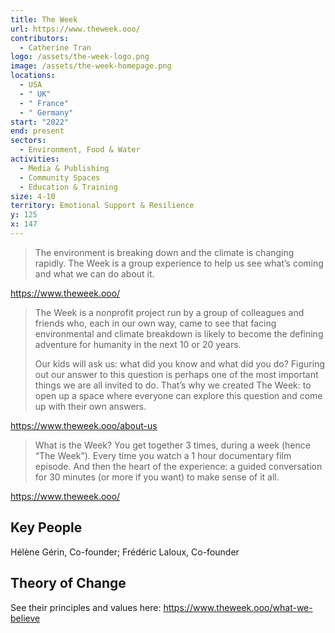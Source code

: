 ```yaml
---
title: The Week
url: https://www.theweek.ooo/
contributors:
  - Catherine Tran
logo: /assets/the-week-logo.png
image: /assets/the-week-homepage.png
locations:
  - USA
  - " UK"
  - " France"
  - " Germany"
start: "2022"
end: present
sectors:
  - Environment, Food & Water
activities:
  - Media & Publishing
  - Community Spaces
  - Education & Training
size: 4-10
territory: Emotional Support & Resilience
y: 125
x: 147
---
```

> The environment is breaking down and the climate is changing rapidly. The Week is a group experience to help us see what’s coming and what we can do about it.

https://www.theweek.ooo/ 

> The Week is a nonprofit project run by a group of colleagues and friends who, each in our own way, came to see that facing environmental and climate breakdown is likely to become the defining adventure for humanity in the next 10 or 20  years.
> 
> Our kids will ask us: what did you know and what did you do? Figuring out our answer to this question is perhaps one of the most important things we are all invited to do. That’s why we created The Week: to open up a space where everyone can explore this question and come up with their own answers.

 https://www.theweek.ooo/about-us 

> What is the Week?
> You get together 3 times, during a week (hence “The Week”). Every time you watch a 1 hour documentary film episode. And then the heart of the experience:  a guided conversation for 30 minutes (or more if you want) to make sense of it all.

 https://www.theweek.ooo/  

## Key People

Hélène Gérin, Co-founder; Frédéric Laloux, Co-founder

## Theory of Change

See their principles and values here: https://www.theweek.ooo/what-we-believe
